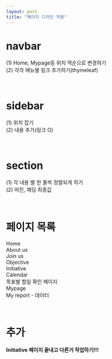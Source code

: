 ```yaml
---
layout: post
title: "페이지 디자인 적용"
---
```


# navbar
(1) Home, Mypage등 위치 역순으로 변경하기  
(2) 각각 메뉴별 링크 추가하기(thymeleaf)  

<br>

# sidebar
(1) 위치 잡기  
(2) 내용 추가(링크 O)  

<br>

# section
(1) 각 내용 별 한 줄씩 정렬되게 하기  
(2) 마진, 패딩 최종값  

<br>

# 페이지 목록
Home  
About us  
Join us  
Objective  
Initiative  
Calendar  
목표별 할일 확인 페이지  
Mypage  
My report - 데이터  

<br>

# 추가
<b>Initiative 페이지 끝내고 다른거 작업하기!!! </b>
